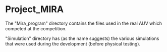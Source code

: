 # Project_MIRA

The "Mira_program" directory contains the files used in the real AUV which competed at the competition.

"Simulation" directory has (as the name suggests) the various simulations that were used during the development (before physical testing).
